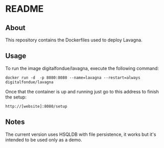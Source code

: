 README
======

## About ##

This repository contains the Dockerfiles used to deploy Lavagna.

## Usage ##

To run the image digitalfondue/lavagna, execute the following command:

```
docker run -d  -p 8080:8080 --name=lavagna --restart=always digitalfondue/lavagna
```

Once that the container is up and running just go to this address to finish the setup:

```
http://[website]:8080/setup
```

## Notes ##

The current version uses HSQLDB with file persistence, it works but it's intended to be used only as a demo.